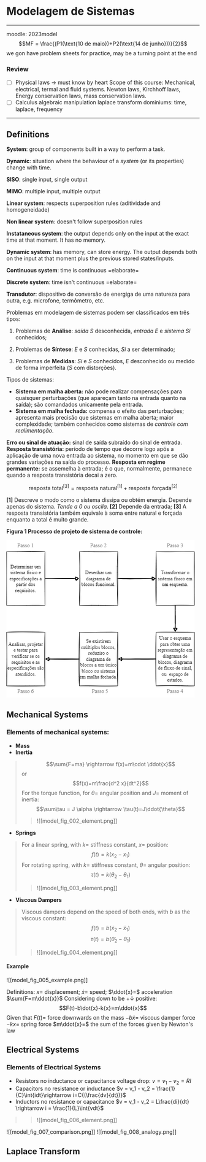 # Modelagem de Sistemas

---
moodle: 2023model
$$MF = \frac{(P1(\text{10 de maio})+P2(\text{14 de junho}))}{2}$$
we gon have problem sheets for practice, may be a turning point at the end

### Review
- [ ] Physical laws -> must know by heart
	Scope of this course: Mechanical, electrical, termal and fluid systems.
	Newton laws, Kirchhoff laws, Energy conservation laws, mass conservation laws.
- [ ] Calculus 
	algebraic manipulation
	laplace transform
	dominiums: time, laplace, frequency
---


## Definitions

**System**: group of components built in a way to perform a task.

**Dynamic**: situation where the behaviour of a _system_ (or its properties)
change with time.

**SISO**: single input, single output

**MIMO**: multiple input, multiple output

**Linear system**: respects superposition rules (aditividade and homogeneidade)

**Non linear system**: doesn't follow superposition rules

**Instataneous system**: the output depends only on the input at the exact time
at that moment. It has no memory.

**Dynamic system**: has memory, can store energy. The output depends both on the
input at that moment plus the previous stored states/inputs.

**Continuous system**: time is continuous =elaborate=

**Discrete system**: time isn't continuous =elaborate=

**Transdutor**: dispositivo de conversão de energiga de uma natureza
para outra, e.g. microfone, termômetro, etc.

Problemas em modelagem de sistemas podem ser classificados em três tipos:

1. Problemas de **Análise**: _saída_ $S$ desconhecida,
_entrada_ $E$ e _sistema_ $Si$ conhecidos;

2. Problemas de **Síntese**: $E$ e $S$ conhecidas, $Si$ a ser
determinado;

3. Problemas de **Medidas**: $Si$ e $S$ conhecidos, $E$ desconhecido ou medido de forma imperfeita ($S$ com distorções).

Tipos de sistemas:
- **Sistema em malha aberta:** não pode realizar compensações para
quaisquer perturbações (que apareçam tanto na entrada quanto na saída);
são comandados unicamente pela entrada.
- **Sistema em malha fechada:** compensa o efeito das perturbações;
apresenta mais precisão que sistemas em malha aberta;
maior complexidade; também conhecidos como sistemas de
_controle com realimentação_.

**Erro ou sinal de atuação:** sinal de saída subraído do sinal de entrada.
**Resposta transistória:** período de tempo que decorre logo após a
aplicação de uma nova entrada ao sistema, no momento em que se dão
grandes variações na saída do processo.
**Resposta em regime permanente:** se assemelha à entrada; é o que,
normalmente, permanece quando a resposta transistória decai a zero.

$$\text{resposta total}^{[3]}=\text{resposta natural}^{[1]}
+\text{resposta forçada}^{[2]}$$

**[1]** Descreve o modo como o sistema dissipa ou obtém energia. Depende
apenas do sistema. _Tende a 0 ou oscila_.
**[2]** Depende da entrada;
**[3]** A resposta transistória também equivale à soma entre natural
e forçada enquanto a total é muito grande.


**Figura 1 Processo de projeto de sistema de controle:**

![figura 1.11 do livro](./images/model_fig_001_processo.png)


## Mechanical Systems

### Elements of mechanical systems:

- **Mass**
- **Inertia**
> $$\sum{F=ma} \rightarrow f(x)=m\cdot \ddot{x}$$ or 
> $$f(x)=m\frac{d^2 x}{dt^2}$$
> For the torque function, for $\theta =$ angular position and $J=$ moment of inertia:
> $$\sum\tau = J \alpha \rightarrow \tau(t)=J\ddot{\theta}$$
> > ![[model_fig_002_element.png]]

- **Springs**
> For a linear spring, with $k=$ stiffness constant, $x=$ position:
> $$f(t)=k(x_2 - x_1)$$
> For rotating spring, with $k=$ stiffness constant, $\theta=$ angular position:
> $$\tau(t)=k(\theta_2 -\theta_1)$$
> > ![[model_fig_003_element.png]]
- **Viscous Dampers**
> Viscous dampers depend on the speed of both ends, with $b$ as the viscous constant:
> $$f(t)=b(\dot{x}_2 - \dot{x}_1)$$
> $$\tau(t)=b(\dot{\theta}_2-\dot{\theta}_1)$$
> > ![[model_fig_004_element.png]]

#### Example

![[model_fig_005_example.png]]

Definitions:
$x=$ displacement; $\dot{x}=$ speed; $\ddot{x}=$ acceleration
$\sum{F=m\ddot{x}}$
Considering down to be $+\downarrow$ positive:
$$F(t)-b\dot{x}-k{x}=m\ddot{x}$$
Given that
$F(t) =$ force downwards on the mass
$-b\dot{x}=$ viscous damper force
$-kx=$ spring force
$m\ddot{x}=$ the  sum of the forces given by Newton's law


## Electrical Systems

### Elements of Electrical Systems

- Resistors
	no inductance or capacitance
	voltage drop: $v = v_1 - v_2 = RI$
- Capacitors
	no resistance or inductance
	$v = v_1 - v_2 = \frac{1}{C}\int{idt}\rightarrow i=C{(\frac{dv}{dt})}$
- Inductors
	no resistance or capacitance
	$v = v_1 - v_2 = L\frac{di}{dt} \rightarrow i = \frac{1}{L}\int{vdt}$ 
> > ![[model_fig_006_element.png]]

![[model_fig_007_comparison.png]]
![[model_fig_008_analogy.png]]

## Laplace Transform

